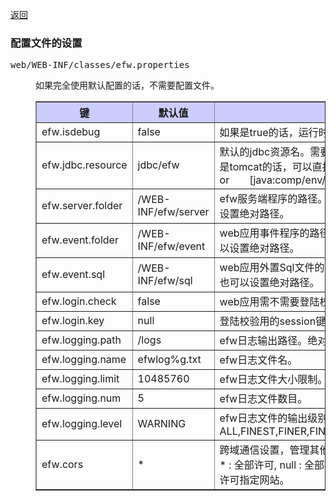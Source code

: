 <a href="../file_list.md">返回</a>
<H3><A NAME="efw.properties">配置文件的设置</A></H3>
<pre>
web/WEB-INF/classes/efw.properties
</pre>
<DL>
<DD>
如果完全使用默认配置的话，不需要配置文件。
<table BORDER="1"  CELLPADDING="3" CELLSPACING="0" SUMMARY="">
<tr BGCOLOR="#CCCCFF" CLASS="TableHeadingColor">
	<th style="width:200px">键</th>
	<th style="width:200px">默认值</th>
	<th style="width:650px">说明</th>
</tr>
<tr>
	<td>efw.isdebug</td>
	<td>false</td>
	<td>如果是true的话，运行时修改的程序会被加载入内存。</td>
</tr>
<tr>
	<td>efw.jdbc.resource</td>
	<td>jdbc/efw</td>
	<td>默认的jdbc资源名。需要在server.xml里定义。如果应用服务器不是tomcat的话，可以直接写jndi名。例：　　java:xxx/yyy/zzz　　or　　[java:comp/env/]jdbc/efw</td>
</tr>
<tr>
	<td>efw.server.folder</td>
	<td>/WEB-INF/efw/server</td>
	<td>efw服务端程序的路径。可以设置web应用下的相对路径，也可以设置绝对路径。</td>
</tr>
<tr>
	<td>efw.event.folder</td>
	<td>/WEB-INF/efw/event</td>
	<td>web应用事件程序的路径。可以设置web应用下的相对路径，也可以设置绝对路径。</td>
</tr>
<tr>
	<td>efw.event.sql</td>
	<td>/WEB-INF/efw/sql</td>
	<td>web应用外置Sql文件的路径。可以设置web应用下的相对路径，也可以设置绝对路径。</td>
</tr>
<tr>
	<td>efw.login.check</td>
	<td>false</td>
	<td>web应用需不需要登陆校验的控制标识。</td>
</tr>
<tr>
	<td>efw.login.key</td>
	<td>null</td>
	<td>登陆校验用的session键。</td>
</tr>
<tr>
	<td>efw.logging.path</td>
	<td>/logs</td>
	<td>efw日志输出路径。绝对路径。</td>
</tr>
<tr>
	<td>efw.logging.name</td>
	<td>efwlog%g.txt</td>
	<td>efw日志文件名。</td>
</tr>
<tr>
	<td>efw.logging.limit</td>
	<td>10485760</td>
	<td>efw日志文件大小限制。</td>
</tr>
<tr>
	<td>efw.logging.num</td>
	<td>5</td>
	<td>efw日志文件数目。</td>
</tr>
<tr>
	<td>efw.logging.level</td>
	<td>WARNING</td>
	<td>efw日志文件的输出级别。ALL,FINEST,FINER,FINE,CONFIG,INFO,WARNING,SEVERE,OFF</td>
</tr>
<tr>
	<td>efw.cors</td>
	<td>*</td>
	<td>跨域通信设置，管理其他网站是否可以利用本网站的事件。<br>
	* : 全部许可, null : 全部拒绝, http://0.0.0.0:8080,http://9.9.9.9 : 许可指定网站。</td>
</tr>
</table>
</DL></DD>
